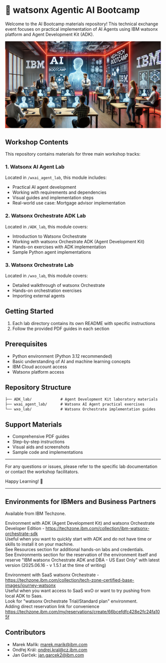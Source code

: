 # 🤖 watsonx Agentic AI Bootcamp

Welcome to the AI Bootcamp materials repository! This technical exchange event focuses on practical implementation of AI Agents using IBM watsonx platform and Agent Development Kit (ADK).

![Image title](/instructors.png)


## Workshop Contents

This repository contains materials for three main workshop tracks:


### 1. Watsonx AI Agent Lab
Located in `/wxai_agent_lab`, this module includes:
- Practical AI agent development
- Working with requirements and dependencies
- Visual guides and implementation steps
- Real-world use case: Mortgage advisor implementation

### 2. Watsonx Orchestrate ADK Lab
Located in `/ADK_lab`, this module covers:
- Introduction to Watsonx Orchestrate
- Working with watsonx Orchestrate ADK (Agent Development Kit)
- Hands-on exercises with ADK implementation
- Sample Python agent implementations


### 3. Watsonx Orchestrate Lab
Located in `/wxo_lab`, this module covers:
- Detailed walkthrough of watsonx Orchestrate
- Hands-on orchestration exercises
- Importing external agents

## Getting Started

1. Each lab directory contains its own README with specific instructions
2. Follow the provided PDF guides in each section

## Prerequisites

- Python environment (Python 3.12 recommended)
- Basic understanding of AI and machine learning concepts
- IBM Cloud account access
- Watsonx platform access

## Repository Structure

```
├── ADK_lab/             # Agent Development Kit laboratory materials
├── wxai_agent_lab/      # Watsonx AI Agent practical exercises
└── wxo_lab/             # Watsonx Orchestrate implementation guides
```

## Support Materials

- Comprehensive PDF guides
- Step-by-step instructions
- Visual aids and screenshots
- Sample code and implementations

---

For any questions or issues, please refer to the specific lab documentation or contact the workshop facilitators.

Happy Learning! 🚀

---

## Environments for IBMers and Business Partners

Available from IBM Techzone.

Environment with ADK (Agent Development Kit) and watsonx Orchestrate Developer Edition - https://techzone.ibm.com/collection/ibm-watsonx-orchestrate-sdk  
Useful when you want to quickly start with ADK and do not have time or skills to install it on your machine.  
See Resources section for additional hands-on labs and credentials.  
See Environments section for the reservation of the environment itself and reserve "IBM watsonx Orchestrate ADK and DBA - US East Only" with latest version (2025.06.16 - v 1.5.1 at the time of writing)

Environment with SaaS watsonx Orchestrate - https://techzone.ibm.com/collection/tech-zone-certified-base-images/journey-watsonx  
Useful when you want access to SaaS wxO or want to try pushing from local ADK to Saas.  
Look for "watsonx Orchestrate Trial/Standard plan" environment.  
Adding direct reservation link for convenience https://techzone.ibm.com/my/reservations/create/66bcefdfc428e2fc24fa105f

## Contributors

- Marek Mařík: marek.marik@ibm.com
- Ondřej Král: ondrej.kral@cz.ibm.com
- Jan Garček: jan.garcek2@ibm.com
